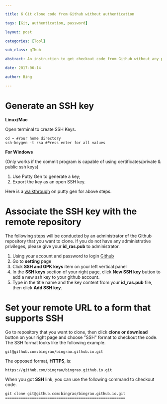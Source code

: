 ```yaml
---

title: 6 Git clone code from Github without authentication

tags: [Git, authentication, password]

layout: post

categories: [Tool]

sub_class: gIhub

abstract: An instruction to get checkout code from Github without any password and username via Git command.

date: 2017-06-14

author: Bing

---
```


**Generate an SSH key**
=======================

**Linux/Mac**

Open terminal to create SSH Keys.

```
cd ~ #Your home directory
ssh-keygen -t rsa #Press enter for all values
```

**For Windows**

(Only works if the commit program is capable of using certificates/private & public ssh keys)

1.	Use Putty Gen to generate a key;
2.	Export the key as an open SSH key.

Here is a [walkthrough](https://askleo.com/how_do_i_create_and_use_public_keys_with_ssh/) on putty gen for above steps.

**Associate the SSH key with the remote repository**
====================================================

The following steps will be conducted by an administrator of the Github repository that you want to clone. If you do not have any administrative privileges, please give your **id_ras.pub** to administrator.

1.	Using your account and password to login [Github](https://github.com/)
2.	Go to **setting** page
3.	Click **SSH and GPK keys** item on your left vertical panel
4.	In the **SSH keys** section of your right page, click **New SSH key** button to add a new ssh key to your github account.
5.	Type in the title name and the key content from your **id_ras.pub** file, then click **Add SSH key**.

**Set your remote URL to a form that supports SSH**
===================================================

Go to repository that you want to clone, then click **clone or download** button on your right page and choose "SSH" format to checkout the code. The SSH format looks like the following example.

```
git@github.com:bingrao/bingrao.github.io.git
```

The opposed format, **HTTPS**, is:

```
https://github.com/bingrao/bingrao.github.io.git
```

When you got **SSH** link, you can use the following command to checkout code.

```
git clone git@github.com:bingrao/bingrao.github.io.git
======================================================
```
